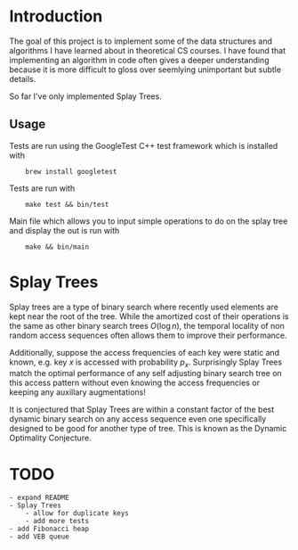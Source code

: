 # Introduction
The goal of this project is to implement some of the data structures and algorithms I have learned about in theoretical CS courses. I have found that implementing an algorithm in code often gives a deeper understanding because it is more difficult to gloss over seemlying unimportant but subtle details.

So far I've only implemented Splay Trees.

## Usage
Tests are run using the GoogleTest C++ test framework which is installed with
```
    brew install googletest
```
Tests are run with
```
    make test && bin/test
```

Main file which allows you to input simple operations to do on the splay tree and display the out is run with 
```
    make && bin/main
```

# Splay Trees
Splay trees are a type of binary search where recently used elements are kept near the root of the tree. While the amortized cost of their operations is the same as other binary search trees $O(\log n)$, the temporal locality of non random access sequences often allows them to improve their performance.

Additionally, suppose the access frequencies of each key were static and known, e.g. key $x$ is accessed with probability $p_x$. Surprisingly Splay Trees match the optimal performance of any self adjusting binary search tree on this access pattern without even knowing the access frequencies or keeping any auxillary augmentations!

It is conjectured that Splay Trees are within a constant factor of the best dynamic binary search on any access sequence even one specifically designed to be good for another type of tree. This is known as the Dynamic Optimality Conjecture.

# TODO
    - expand README
    - Splay Trees
        - allow for duplicate keys
        - add more tests
    - add Fibonacci heap
    - add VEB queue

